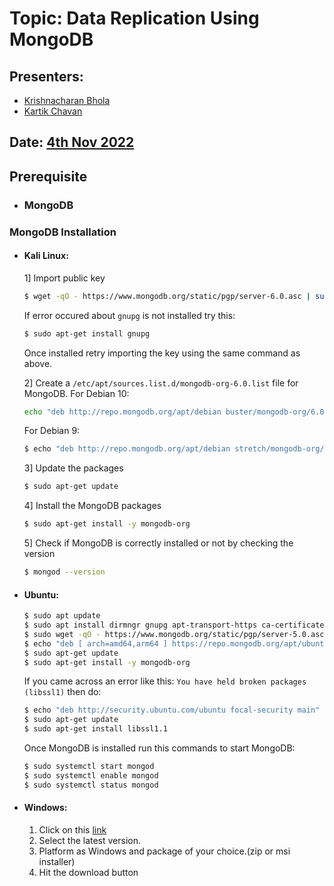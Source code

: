 # Topic: Data Replication Using MongoDB

## Presenters:
  - [Krishnacharan Bhola](https://github.com/kcbhola3030)
  - [Kartik Chavan](https://github.com/KartikJS1)

## Date: [4th Nov 2022]()

## Prerequisite
- ### MongoDB

### MongoDB Installation
  - #### Kali Linux:
    1] Import public key
       ```bash
       $ wget -qO - https://www.mongodb.org/static/pgp/server-6.0.asc | sudo apt-key add -
       ```
      If error occured about `gnupg` is not installed try this:
      ```bash
      $ sudo apt-get install gnupg  
      ```
      Once installed retry importing the key using the same command as above.
    
    2] Create a `/etc/apt/sources.list.d/mongodb-org-6.0.list` file for MongoDB. 
      For Debian 10:
      ```bash
      echo "deb http://repo.mongodb.org/apt/debian buster/mongodb-org/6.0 main" | sudo tee /etc/apt/sources.list.d/mongodb-org-6.0.list
      ```
      For Debian 9:
      ```bash
      $ echo "deb http://repo.mongodb.org/apt/debian stretch/mongodb-org/6.0 main" | sudo tee /etc/apt/sources.list.d/mongodb-org-6.0.list
      ```
    3] Update the packages
       ```bash
       $ sudo apt-get update
       ```
    4] Install the MongoDB packages
       ```bash
       $ sudo apt-get install -y mongodb-org
       ```
    5] Check if MongoDB is correctly installed or not by checking the version
       ```bash
       $ mongod --version                         
       ```
  - #### Ubuntu:
    ```bash
    $ sudo apt update
    $ sudo apt install dirmngr gnupg apt-transport-https ca-certificates software-properties-common
    $ sudo wget -qO - https://www.mongodb.org/static/pgp/server-5.0.asc | sudo apt-key add -
    $ echo "deb [ arch=amd64,arm64 ] https://repo.mongodb.org/apt/ubuntu focal/mongodb-org/5.0 multiverse" | sudo tee /etc/apt/sources.list.d/mongodb-org-5.0.list
    $ sudo apt-get update
    $ sudo apt-get install -y mongodb-org
    ```

    If you came across an error like this: `You have held broken packages (libssl1)` then do:
    ```bash
    $ echo "deb http://security.ubuntu.com/ubuntu focal-security main" | sudo tee /etc/apt/sources.list.d/focal-security.list
    $ sudo apt-get update
    $ sudo apt-get install libssl1.1
    ```

    Once MongoDB is installed run this commands to start MongoDB:
    ```bash
    $ sudo systemctl start mongod
    $ sudo systemctl enable mongod
    $ sudo systemctl status mongod
    ```
    
  - #### Windows:
    1. Click on this [link](https://www.mongodb.com/try/download/community)
    2. Select the latest version.
    3. Platform as Windows and package of your choice.(zip or msi installer)
    4. Hit the download button
